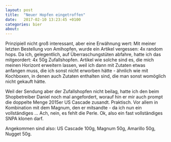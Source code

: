 ```yaml
---
layout: post
title:  "Neuer Hopfen eingetroffen"
date:   2017-02-10 13:23:45 +0100
categories: bier
about: 
---
```


Prinzipiell nicht groß interessant, aber eine Erwähnung wert: Mit meiner letzten Bestellung von Amihopfen, wurde ein Artikel vergessen: 4x random hops. Da ich, gelegentlich, auf Überraschungstüten abfahre, hatte ich das mitgeordert: 4x 50g Zufallshopfen. Artikel wie solche sind es, die mich meinen Horizont erweitern lassen, weil ich dann mit Zutaten etwas anfangen muss, die ich sonst nicht erworben hätte - ähnlich wie mit Kochboxen, in denen auch Zutaten enthalten sind, die man sonst womöglich nicht gekauft hätte.

Weil der Sendung aber der Zufallshopfen nicht beilag, hatte ich den beim Shopbetreiber Daniel noch mal angefordert, worauf hin er mir auch prompt die doppelte Menge 2015er US Cascade zusandt. Praktisch. Vor allem in Kombination mit dem Magnum, den er mitsandte - da ich nun ein vollständiges ... Ach, nein, es fehlt die Perle. Ok, also ein fast vollständiges SNPA klonen darf.

Angekommen sind also: US Cascade 100g, Magnum 50g, Amarillo 50g, Nugget 50g.

